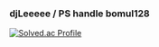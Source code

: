 ### djLeeeee / PS handle bomul128

[![Solved.ac Profile](https://mazassumnida.wtf/api/v2/generate_badge?boj=bomul1128)](https://solved.ac/bomul1128)

